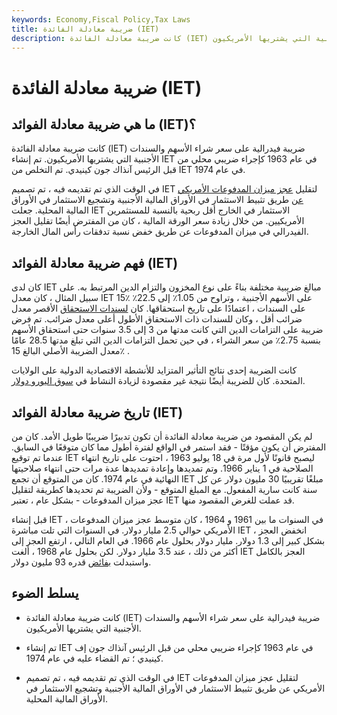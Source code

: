```yaml
---
keywords: Economy,Fiscal Policy,Tax Laws
title: ضريبة معادلة الفائدة (IET)
description: كانت ضريبة معادلة الفائدة (IET) ضريبة فيدرالية على سعر شراء الأسهم والسندات الأجنبية التي يشتريها الأمريكيون.
---
```


# ضريبة معادلة الفائدة (IET)
## ما هي ضريبة معادلة الفوائد (IET)؟

كانت ضريبة معادلة الفائدة (IET) ضريبة فيدرالية على سعر شراء الأسهم والسندات الأجنبية التي يشتريها الأمريكيون. تم إنشاء IET في عام 1963 كإجراء ضريبي محلي من قبل الرئيس آنذاك جون كينيدي. تم التخلص من IET في عام 1974.

في الوقت الذي تم تقديمه فيه ، تم تصميم IET لتقليل [عجز ميزان المدفوعات الأمريكي عن](/bop) طريق تثبيط الاستثمار في الأوراق المالية الأجنبية وتشجيع الاستثمار في الأوراق المالية المحلية. جعلت IET الاستثمار في الخارج أقل ربحية بالنسبة للمستثمرين الأمريكيين. من خلال زيادة سعر الورقة المالية ، كان من المفترض أيضًا تقليل العجز الفيدرالي في ميزان المدفوعات عن طريق خفض نسبة تدفقات رأس المال الخارجة.

## فهم ضريبة معادلة الفوائد (IET)

كان لدى IET مبالغ ضريبية مختلفة بناءً على نوع المخزون والتزام الدين المرتبط به. على سبيل المثال ، كان معدل IET 15٪ على الأسهم الأجنبية ، وتراوح من 1.05٪ إلى 22.5٪ على السندات ، اعتمادًا على تاريخ استحقاقها. كان [لسندات الاستحقاق](/maturity) الأقصر معدل ضرائب أقل ، وكان للسندات ذات الاستحقاق الأطول أعلى معدل ضرائب. تم فرض ضريبة على التزامات الدين التي كانت مدتها من 3 إلى 3.5 سنوات حتى استحقاق الأسهم بنسبة 2.75٪ من سعر الشراء ، في حين تحمل التزامات الدين التي تبلغ مدتها 28.5 عامًا معدل الضريبة الأصلي البالغ 15٪ .

كانت الضريبة إحدى نتائج التأثير المتزايد للأنشطة الاقتصادية الدولية على الولايات المتحدة. كان للضريبة أيضًا نتيجة غير مقصودة لزيادة النشاط في [سوق اليورو دولار](/eurodollar).

## تاريخ ضريبة معادلة الفوائد (IET)

لم يكن المقصود من ضريبة معادلة الفائدة أن تكون تدبيرًا ضريبيًا طويل الأمد. كان من المفترض أن يكون مؤقتًا - فقد استمر في الواقع لفترة أطول مما كان متوقعًا في السابق. عندما تم توقيع IET ليصبح قانونًا لأول مرة في 18 يوليو 1963 ، احتوت على تاريخ انتهاء الصلاحية في 1 يناير 1966. وتم تمديدها وإعادة تمديدها عدة مرات حتى انتهاء صلاحيتها النهائية في عام 1974. كان من المتوقع أن تجمع IET مبلغًا تقريبيًا 30 مليون دولار عن كل سنة كانت سارية المفعول. مع المبلغ المتوقع - ولأن الضريبة تم تحديدها كطريقة لتقليل عجز ميزان المدفوعات - بشكل عام ، تعتبر IET قد عملت للغرض المقصود منها.

قبل إنشاء IET ، في السنوات ما بين 1961 و 1964 ، كان متوسط عجز ميزان المدفوعات الأمريكي حوالي 2.5 مليار دولار. في السنوات التي تلت مباشرة IET ، انخفض العجز بشكل كبير إلى 1.3 دولار. مليار دولار بحلول عام 1966. في العام التالي ، ارتفع العجز إلى أكثر من ذلك ، عند 3.5 مليار دولار. لكن بحلول عام 1968 ، ألغت IET العجز بالكامل واستبدلت [بفائض](/surplus) قدره 93 مليون دولار.

## يسلط الضوء

- كانت ضريبة معادلة الفائدة (IET) ضريبة فيدرالية على سعر شراء الأسهم والسندات الأجنبية التي يشتريها الأمريكيون.

- تم إنشاء IET في عام 1963 كإجراء ضريبي محلي من قبل الرئيس آنذاك جون إف كينيدي ؛ تم القضاء عليه في عام 1974.

- في الوقت الذي تم تقديمه فيه ، تم تصميم IET لتقليل عجز ميزان المدفوعات الأمريكي عن طريق تثبيط الاستثمار في الأوراق المالية الأجنبية وتشجيع الاستثمار في الأوراق المالية المحلية.

